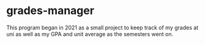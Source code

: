 # grades-manager
This program began in 2021 as a small project to keep track of my grades at uni as well as my GPA and unit average as the semesters went on.

